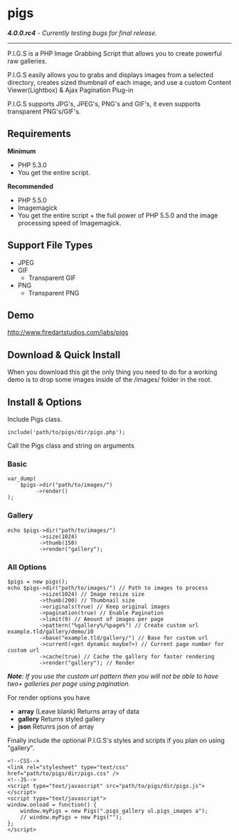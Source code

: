 # pigs
_**4.0.0.rc4** - Currently testing bugs for final release._

-----

P.I.G.S is a PHP Image Grabbing Script that allows you to create powerful raw galleries.

P.I.G.S easily allows you to grabs and displays images from a selected directory, creates sized thumbnail of each image, and use a custom Content Viewer(Lightbox) & Ajax Pagination Plug-in

P.I.G.S supports JPG's, JPEG's, PNG's and GIF's, it even supports transparent PNG's/GIF's.

## Requirements
**Minimum**
- PHP 5.3.0
- You get the entire script.

**Recommended**
- PHP 5.5.0
- Imagemagick
- You get the entire script + the full power of PHP 5.5.0 and the image processing speed of Imagemagick.

Support File Types
-----
* JPEG
* GIF
    * Transparent GIF
* PNG
    * Transparent PNG

## Demo
http://www.firedartstudios.com/labs/pigs

## Download & Quick Install
When you download this git the only thing you need to do for a working demo is to drop some images inside of the /images/ folder in the root.

## Install & Options
Include Pigs class.
```
include('path/to/pigs/dir/pigs.php');
```

Call the Pigs class and string on arguments
### Basic
```
var_dump(
	$pigs->dir("path/to/images/")
		 ->render()
);
```

### Gallery
```
echo $pigs->dir("path/to/images/")
		  ->size(1024)
		  ->thumb(150)
		  ->render("gallery");
```

### All Options
```
$pigs = new pigs();
echo $pigs->dir("path/to/images/") // Path to images to process
		  ->size(1024) // Image resize size
		  ->thumb(200) // Thumbnail size
		  ->originals(true) // Keep original images
		  ->pagination(true) // Enable Pagination
		  ->limit(9) // Amount of images per page
		  ->pattern("%gallery%/%page%") // Create custom url example.tld/gallery/demo/10
		  ->base("example.tld/gallery/") // Base for custom url
		  ->current(<get dynamic maybe?>) // Current page number for custom url
		  ->cache(true) // Cache the gallery for faster rendering
		  ->render("gallery"); // Render
```

_**Note**: If you use the custom url pattern then you will not be able to have two+ galleries per page using pagination._

For render options you have
* **array** (Leave blank) Returns array of data
* **gallery** Returns styled gallery
* **json** Retunrs json of array

Finally include the optional P.I.G.S's styles and scripts if you plan on using "gallery".
```
<!--CSS-->
<link rel="stylesheet" type="text/css" href="path/to/pigs/dir/pigs.css" />
<!--JS-->
<script type="text/javascript" src="path/to/pigs/dir/pigs.js"></script>
<script type="text/javascript">
window.onload = function() {
	window.myPigs = new Pigs(".pigs_gallery ul.pigs_images a");
	// window.myPigs = new Pigs("");
};
</script>
```